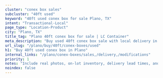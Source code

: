 ```yaml
---
cluster: "conex box sales"
subcluster: "40ft used"
keyword: "40ft used conex box for sale Plano, TX"
intent: "Transactional-Local"
page_type: "Location-Product"
city: "Plano, TX"
title_tag: "Plano 40ft conex box for sale | LC Container"
meta_description: "Buy used 40ft conex box sale with local delivery in Plano, TX. LC Container — local Since 2003. Request a fast quote today."
url_slug: "/plano/buy/40ft/conex-boxes/used"
h1: "Buy 40ft used conex box in Plano"
internal_links: "/plano/conex-boxes/sales,/delivery,/modifications"
priority: 1
notes: "Include real photos, on-lot inventory, delivery lead times, and financing info."
noindex: false
---
```


<!-- TODO: Add unique city/inventory copy, images, and internal links here. -->
